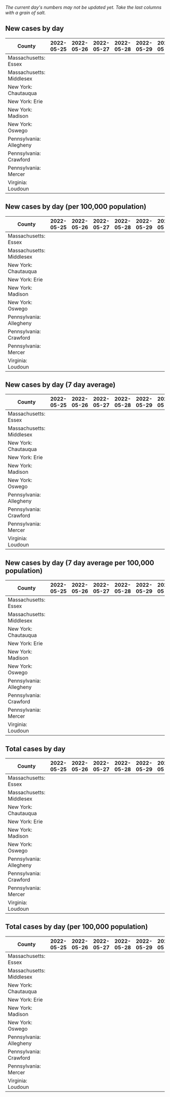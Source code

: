 _The current day's numbers may not be updated yet. Take the last columns with a grain of salt._
## New cases by day

| County | 2022-05-25 | 2022-05-26 | 2022-05-27 | 2022-05-28 | 2022-05-29 | 2022-05-30 | 2022-05-31 |
| --- | --- | --- | --- | --- | --- | --- | --- |
| Massachusetts: Essex |  |  |  |  |  |  |  |
| Massachusetts: Middlesex |  |  |  |  |  |  |  |
| New York: Chautauqua |  |  |  |  |  |  |  |
| New York: Erie |  |  |  |  |  |  |  |
| New York: Madison |  |  |  |  |  |  |  |
| New York: Oswego |  |  |  |  |  |  |  |
| Pennsylvania: Allegheny |  |  |  |  |  |  |  |
| Pennsylvania: Crawford |  |  |  |  |  |  |  |
| Pennsylvania: Mercer |  |  |  |  |  |  |  |
| Virginia: Loudoun |  |  |  |  |  |  |  |

## New cases by day (per 100,000 population)

| County | 2022-05-25 | 2022-05-26 | 2022-05-27 | 2022-05-28 | 2022-05-29 | 2022-05-30 | 2022-05-31 |
| --- | --- | --- | --- | --- | --- | --- | --- |
| Massachusetts: Essex |  |  |  |  |  |  |  |
| Massachusetts: Middlesex |  |  |  |  |  |  |  |
| New York: Chautauqua |  |  |  |  |  |  |  |
| New York: Erie |  |  |  |  |  |  |  |
| New York: Madison |  |  |  |  |  |  |  |
| New York: Oswego |  |  |  |  |  |  |  |
| Pennsylvania: Allegheny |  |  |  |  |  |  |  |
| Pennsylvania: Crawford |  |  |  |  |  |  |  |
| Pennsylvania: Mercer |  |  |  |  |  |  |  |
| Virginia: Loudoun |  |  |  |  |  |  |  |

## New cases by day (7 day average)

| County | 2022-05-25 | 2022-05-26 | 2022-05-27 | 2022-05-28 | 2022-05-29 | 2022-05-30 | 2022-05-31 |
| --- | --- | --- | --- | --- | --- | --- | --- |
| Massachusetts: Essex |  |  |  |  |  |  |  |
| Massachusetts: Middlesex |  |  |  |  |  |  |  |
| New York: Chautauqua |  |  |  |  |  |  |  |
| New York: Erie |  |  |  |  |  |  |  |
| New York: Madison |  |  |  |  |  |  |  |
| New York: Oswego |  |  |  |  |  |  |  |
| Pennsylvania: Allegheny |  |  |  |  |  |  |  |
| Pennsylvania: Crawford |  |  |  |  |  |  |  |
| Pennsylvania: Mercer |  |  |  |  |  |  |  |
| Virginia: Loudoun |  |  |  |  |  |  |  |

## New cases by day (7 day average per 100,000 population)

| County | 2022-05-25 | 2022-05-26 | 2022-05-27 | 2022-05-28 | 2022-05-29 | 2022-05-30 | 2022-05-31 |
| --- | --- | --- | --- | --- | --- | --- | --- |
| Massachusetts: Essex |  |  |  |  |  |  |  |
| Massachusetts: Middlesex |  |  |  |  |  |  |  |
| New York: Chautauqua |  |  |  |  |  |  |  |
| New York: Erie |  |  |  |  |  |  |  |
| New York: Madison |  |  |  |  |  |  |  |
| New York: Oswego |  |  |  |  |  |  |  |
| Pennsylvania: Allegheny |  |  |  |  |  |  |  |
| Pennsylvania: Crawford |  |  |  |  |  |  |  |
| Pennsylvania: Mercer |  |  |  |  |  |  |  |
| Virginia: Loudoun |  |  |  |  |  |  |  |

## Total cases by day

| County | 2022-05-25 | 2022-05-26 | 2022-05-27 | 2022-05-28 | 2022-05-29 | 2022-05-30 | 2022-05-31 |
| --- | --- | --- | --- | --- | --- | --- | --- |
| Massachusetts: Essex |  |  |  |  |  |  | 219293 |
| Massachusetts: Middlesex |  |  |  |  |  |  | 364935 |
| New York: Chautauqua |  |  |  |  |  |  | 25342 |
| New York: Erie |  |  |  |  |  |  | 233433 |
| New York: Madison |  |  |  |  |  |  | 14562 |
| New York: Oswego |  |  |  |  |  |  | 29271 |
| Pennsylvania: Allegheny |  |  |  |  |  |  | 279182 |
| Pennsylvania: Crawford |  |  |  |  |  |  | 20465 |
| Pennsylvania: Mercer |  |  |  |  |  |  | 23927 |
| Virginia: Loudoun |  |  |  |  |  |  | 75552 |

## Total cases by day (per 100,000 population)

| County | 2022-05-25 | 2022-05-26 | 2022-05-27 | 2022-05-28 | 2022-05-29 | 2022-05-30 | 2022-05-31 |
| --- | --- | --- | --- | --- | --- | --- | --- |
| Massachusetts: Essex |  |  |  |  |  |  | 27792.6 |
| Massachusetts: Middlesex |  |  |  |  |  |  | 22642.9 |
| New York: Chautauqua |  |  |  |  |  |  | 19969.6 |
| New York: Erie |  |  |  |  |  |  | 25409.0 |
| New York: Madison |  |  |  |  |  |  | 20526.9 |
| New York: Oswego |  |  |  |  |  |  | 23971.2 |
| Pennsylvania: Allegheny |  |  |  |  |  |  | 22958.2 |
| Pennsylvania: Crawford |  |  |  |  |  |  | 24182.0 |
| Pennsylvania: Mercer |  |  |  |  |  |  | 21866.3 |
| Virginia: Loudoun |  |  |  |  |  |  | 18269.6 |
